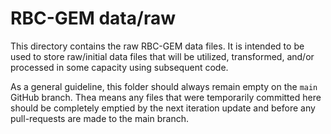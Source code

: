 # RBC-GEM data/raw

This directory contains the raw RBC-GEM data files. It is intended to be used to store raw/initial data files that will be utilized, transformed, and/or processed in some capacity using subsequent code.

As a general guideline, this folder should always remain empty on the `main` GitHub branch. Thea means any files that were temporarily committed here should be completely emptied by the next iteration update and before any pull-requests are made to the main branch.
